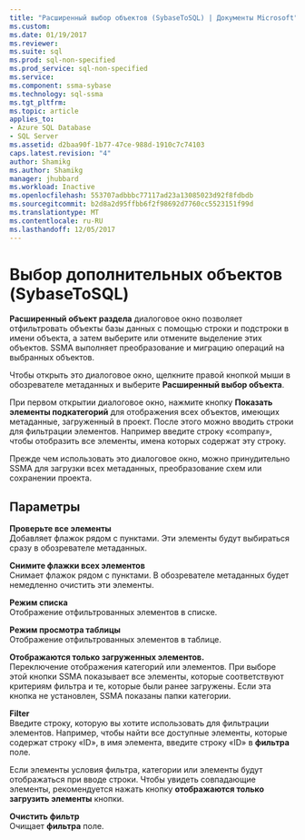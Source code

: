 ```yaml
---
title: "Расширенный выбор объектов (SybaseToSQL) | Документы Microsoft"
ms.custom: 
ms.date: 01/19/2017
ms.reviewer: 
ms.suite: sql
ms.prod: sql-non-specified
ms.prod_service: sql-non-specified
ms.service: 
ms.component: ssma-sybase
ms.technology: sql-ssma
ms.tgt_pltfrm: 
ms.topic: article
applies_to:
- Azure SQL Database
- SQL Server
ms.assetid: d2baa90f-1b77-47ce-988d-1910c7c74103
caps.latest.revision: "4"
author: Shamikg
ms.author: Shamikg
manager: jhubbard
ms.workload: Inactive
ms.openlocfilehash: 553707adbbbc77117ad23a13085023d92f8fdbdb
ms.sourcegitcommit: b2d8a2d95ffbb6f2f98692d7760cc5523151f99d
ms.translationtype: MT
ms.contentlocale: ru-RU
ms.lasthandoff: 12/05/2017
---
```

# <a name="advanced-object-selection-sybasetosql"></a>Выбор дополнительных объектов (SybaseToSQL)
**Расширенный объект раздела** диалоговое окно позволяет отфильтровать объекты базы данных с помощью строки и подстроки в имени объекта, а затем выберите или отмените выделение этих объектов. SSMA выполняет преобразование и миграцию операций на выбранных объектов.  
  
Чтобы открыть это диалоговое окно, щелкните правой кнопкой мыши в обозревателе метаданных и выберите **Расширенный выбор объекта**.  
  
При первом открытии диалоговое окно, нажмите кнопку **Показать элементы подкатегорий** для отображения всех объектов, имеющих метаданные, загруженный в проект. После этого можно вводить строки для фильтрации элементов. Например введите строку «company», чтобы отобразить все элементы, имена которых содержат эту строку.  
  
Прежде чем использовать это диалоговое окно, можно принудительно SSMA для загрузки всех метаданных, преобразование схем или сохранении проекта.  
  
## <a name="options"></a>Параметры  
**Проверьте все элементы**  
Добавляет флажок рядом с пунктами. Эти элементы будут выбираться сразу в обозревателе метаданных.  
  
**Снимите флажки всех элементов**  
Снимает флажок рядом с пунктами. В обозревателе метаданных будет немедленно очистить эти элементы.  
  
**Режим списка**  
Отображение отфильтрованных элементов в списке.  
  
**Режим просмотра таблицы**  
Отображение отфильтрованных элементов в таблице.  
  
**Отображаются только загруженных элементов.**  
Переключение отображения категорий или элементов. При выборе этой кнопки SSMA показывает все элементы, которые соответствуют критериям фильтра и те, которые были ранее загружены. Если эта кнопка не установлен, SSMA показаны папки категории.  
  
**Filter**  
Введите строку, которую вы хотите использовать для фильтрации элементов. Например, чтобы найти все доступные элементы, которые содержат строку «ID», в имя элемента, введите строку «ID» в **фильтра** поле.  
  
Если элементы условия фильтра, категории или элементы будут отображаться при вводе строки. Чтобы увидеть совпадающие элементы, рекомендуется нажать кнопку **отображаются только загрузить элементы** кнопки.  
  
**Очистить фильтр**  
Очищает **фильтра** поле.  
  
